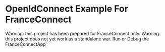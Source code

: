 # OpenIdConnect Example For FranceConnect

Warning: this project has been prepared for FranceConnect only.
Warning: this project does not yet work as a standalone war. Run or Debug the FranceConnectApp